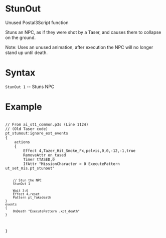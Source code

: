 # StunOut
<p>Unused Postal3Script function
<p>Stuns an NPC, as if they were shot by a Taser, and causes them to collapse on the ground.
<p>Note: Uses an unused animation, after execution the NPC will no longer stand up until death.
<h1>Syntax</h1>
<p><code class="language-js">StunOut 1</code> -- Stuns NPC
<h1>Example</h1>
<pre><code class="language-js">
// From ai_st1_common.p3s (Line 1124)
// (Old Taser code)
pt_stunout:ignore_ext_events
{	
	actions 
	{
		Effect 4,Tazer_Hit_Smoke_Fx,pelvis,0,0,-12,-1,true
		RemoveAttr on_tased
		Timer tTASED,0
		IfAttr "MissionCharacter > 0 ExecutePattern ut_set_mis.pt_stunout"
		
		// Stun the NPC
		StunOut 1
		
		Wait 3:6
		Effect 4,reset
		Pattern pt_fakedeath
	}
	events
	{ 
		OnDeath "ExecutePattern .xpt_death"
	}
}
</code></pre>